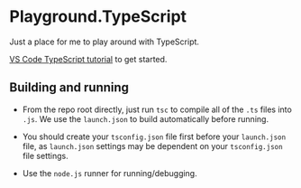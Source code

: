 # Playground.TypeScript

Just a place for me to play around with TypeScript.

[VS Code TypeScript tutorial](https://code.visualstudio.com/docs/typescript/typescript-tutorial) to get started.

## Building and running

- From the repo root directly, just run `tsc` to compile all of the `.ts` files into `.js`. We use the `launch.json` to build automatically before running.

- You should create your `tsconfig.json` file first before your `launch.json` file, as `launch.json` settings may be dependent on your `tsconfig.json` file settings.

- Use the `node.js` runner for running/debugging.
